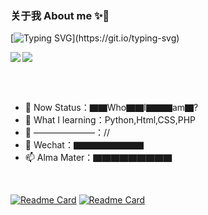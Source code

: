 ### 关于我 About me ✨👋
[![Typing SVG](https://readme-typing-svg.demolab.com?font=JetBrains+Mono&pause=1000&color=66CCFF&center=true&vCenter=true&width=600&lines=An+idiot+is+still+struggling+for+meaningless.)](https://git.io/typing-svg)
<!--github-readme-stats.vercel.app-->
<!--[![InfinityEx's GitHub stats]-->
<img src="https://github-readme-stats-cyan-delta.vercel.app/api?username=InfinityEx&card_width=420" align="left">
<img src="https://github-readme-stats-cyan-delta.vercel.app/api/top-langs/?username=InfinityEx&layout=compact&card_width=320&hide=html,css" align="center">

<br><br>
- 🔭 Now Status：▇▇Who▇▇I▇▇▇am▇?
- 🌱 What I learning：Python,Html,CSS,PHP
- 👯 ———————：//<!--- 🤔 ???：▇▇▇▇▇▇▇▇-->
- 💬 Wechat：▇▇▇▇▇▇▇▇
- 📫 Alma Mater：▇▇▇▇▇▇▇▇▇
<!-- 😄 ▇▇▇▇▇▇▇▇▇▇▇▇▇▇▇▇▇▇▇▇▇▇▇-->
<!-- ⚡ I like……：▇▇,▇▇▇-->
</p>
<br>

[![Readme Card](https://github-readme-stats-cyan-delta.vercel.app/api/pin/?username=InfinityEx&repo=DragaliaLost-Mirror)](https://github.com/InfinityEx/DragaliaLost-Mirror)
[![Readme Card](https://github-readme-stats-cyan-delta.vercel.app/api/pin/?username=InfinityEx&repo=DLwebsite_HttpResponse_Grabber)](https://github.com/InfinityEx/DLwebsite_HttpResponse_Grabber)
<!--
[![Readme Card](https://github-readme-stats-cyan-delta.vercel.app/api/pin/?username=InfinityEx&repo=Dragalia-Dialogue_Splitter)](https://github.com/InfinityEx/Dragalia-Dialogue_Splitter)
-->
<!--**InfinityEx/InfinityEx** is a ✨ _special_ ✨ repository because its `README.md` (this file) appears on your GitHub profile.-->
